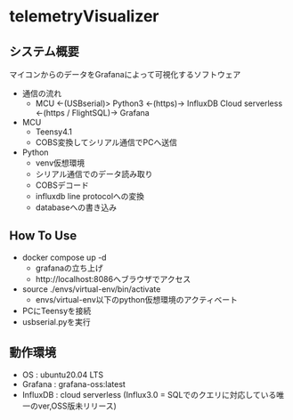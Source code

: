 # telemetryVisualizer

## システム概要
マイコンからのデータをGrafanaによって可視化するソフトウェア

- 通信の流れ
    - MCU <-(USBserial)> Python3 <-(https)-> InfluxDB Cloud serverless <-(https / FlightSQL)-> Grafana
- MCU
    - Teensy4.1
    - COBS変換してシリアル通信でPCへ送信
- Python
    - venv仮想環境
    - シリアル通信でのデータ読み取り
    - COBSデコード
    - influxdb line protocolへの変換
    - databaseへの書き込み

## How To Use
- docker compose up -d
    - grafanaの立ち上げ
    - http://localhost:8086へブラウザでアクセス
- source ./envs/virtual-env/bin/activate
    - envs/virtual-env以下のpython仮想環境のアクティベート
- PCにTeensyを接続
- usbserial.pyを実行

## 動作環境
- OS : ubuntu20.04 LTS
- Grafana : grafana-oss:latest
- InfluxDB : cloud serverless (Influx3.0 = SQLでのクエリに対応している唯一のver,OSS版未リリース)